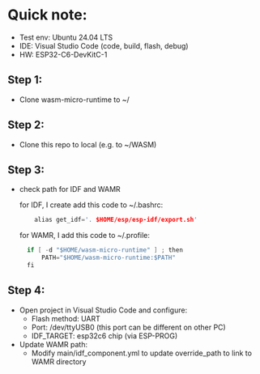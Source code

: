 # Quick note:
- Test env: Ubuntu 24.04 LTS
- IDE: Visual Studio Code (code, build, flash, debug)
- HW: ESP32-C6-DevKitC-1

## Step 1:
- Clone wasm-micro-runtime to ~/

## Step 2:
- Clone this repo to local (e.g. to ~/WASM)

## Step 3:
- check path for IDF and WAMR

  for IDF, I create add this code to ~/.bashrc:
  ```c
      alias get_idf='. $HOME/esp/esp-idf/export.sh'
  ```
  for WAMR, I add this code to ~/.profile:
  ```c
    if [ -d "$HOME/wasm-micro-runtime" ] ; then
        PATH="$HOME/wasm-micro-runtime:$PATH"
    fi
  ```

## Step 4:
- Open project in Visual Studio Code and configure:
    + Flash method: UART
    + Port: /dev/ttyUSB0 (this port can be different on other PC)
    + IDF_TARGET: esp32c6 chip (via ESP-PROG)
- Update WAMR path:
    + Modify main/idf_component.yml to update override_path to link to WAMR directory
